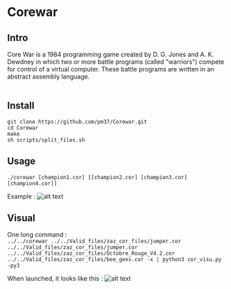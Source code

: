 # Corewar

## Intro
Core War is a 1984 programming game created by D. G. Jones and A. K. Dewdney in which two or more battle programs (called "warriors") compete for control of a virtual computer. These battle programs are written in an abstract assembly language.</br></br>

## Install
```git clone https://github.com/pm37/Corewar.git```</br>
```cd Corewar```</br>
```make```</br>
```sh scripts/split_files.sh```</br>

## Usage
```./corewar [champion1.cor] [[champion2.cor] [champion3.cor] [champion4.cor]]```</br>

Example :
![alt text](https://github.com/pm37/Corewar/blob/master/img/fight1.png)

## Visual
One long command :</br>
```../../corewar ../../Valid_files/zaz_cor_files/jumper.cor ../../Valid_files/zaz_cor_files/jumper.cor ../../Valid_files/zaz_cor_files/Octobre_Rouge_V4.2.cor ../../Valid_files/zaz_cor_files/bee_gees.cor -x | python3 cor_visu.py -py3```

When launched, it looks like this :
![alt text](https://github.com/pm37/Corewar/blob/master/img/visual.gif)
